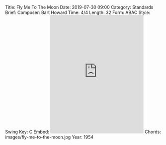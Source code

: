 Title: Fly Me To The Moon
Date: 2019-07-30 09:00
Category: Standards
Brief:
Composer: Bart Howard
Time: 4/4
Length: 32
Form: ABAC
Style: Swing
Key: C
Embed: <iframe src="https://open.spotify.com/embed/playlist/4JcYTwy7vNm5xhfgELFHu8" width="300" height="380" frameborder="0" allowtransparency="true" allow="encrypted-media"></iframe>
Chords: images/fly-me-to-the-moon.jpg
Year: 1954
